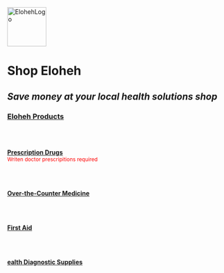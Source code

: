 <html>
<head> 
  
</head>

<body>
  <img width="90" height="90" alt="ElohehLogo" src="https://github.com/user-attachments/assets/d0090502-7a15-4a55-91d6-1db5928cacf3" />
  <b><h1>Shop Eloheh</h1></b>
<i><h2>Save money at your local health solutions shop</h2></i>
<h3><b><u>Eloheh Products</u></b></h3>

<br><br>

<b><u><span style="font-size=14px">Prescription Drugs</span></u></b>
<br>
<span style="color:red; font-size:12px">Writen doctor prescripitions required</span>

<br><br>
  
<b><u><span style="font-size=14px">Over-the-Counter Medicine</span></u></b>


<br><br>

<b><u><span style="font-size=14px">First Aid</span></u></b>


<br><br>


<b><u><span style="font-size=14px">ealth Diagnostic Supplies</span></u></b>

